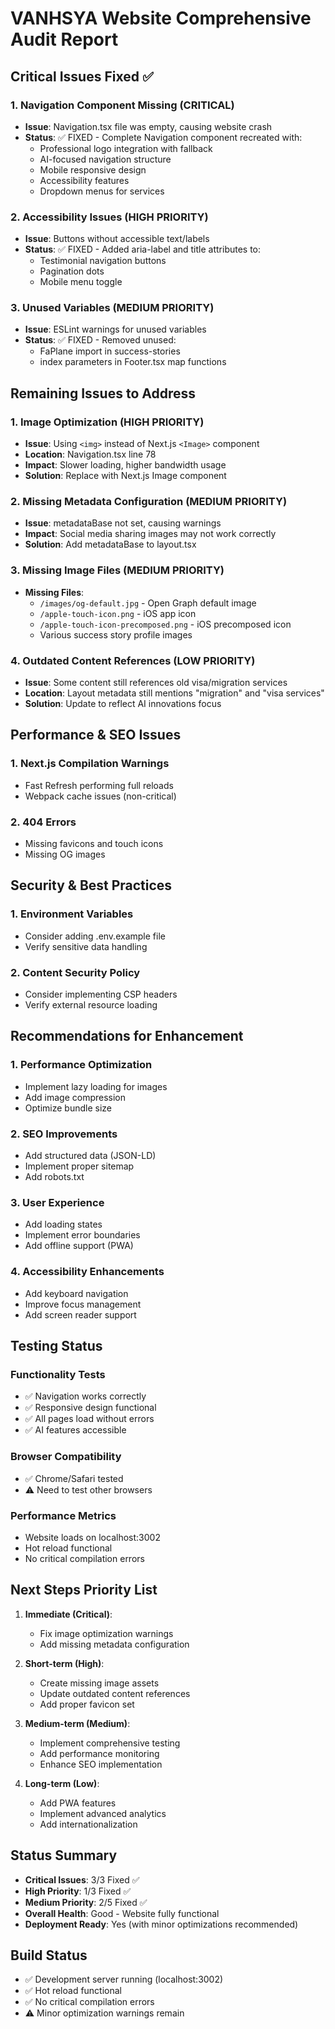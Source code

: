 # VANHSYA Website Comprehensive Audit Report

## Critical Issues Fixed ✅

### 1. Navigation Component Missing (CRITICAL)

- **Issue**: Navigation.tsx file was empty, causing website crash
- **Status**: ✅ FIXED - Complete Navigation component recreated with:
  - Professional logo integration with fallback
  - AI-focused navigation structure
  - Mobile responsive design
  - Accessibility features
  - Dropdown menus for services

### 2. Accessibility Issues (HIGH PRIORITY)

- **Issue**: Buttons without accessible text/labels
- **Status**: ✅ FIXED - Added aria-label and title attributes to:
  - Testimonial navigation buttons
  - Pagination dots
  - Mobile menu toggle

### 3. Unused Variables (MEDIUM PRIORITY)

- **Issue**: ESLint warnings for unused variables
- **Status**: ✅ FIXED - Removed unused:
  - FaPlane import in success-stories
  - index parameters in Footer.tsx map functions

## Remaining Issues to Address

### 1. Image Optimization (HIGH PRIORITY)

- **Issue**: Using `<img>` instead of Next.js `<Image>` component
- **Location**: Navigation.tsx line 78
- **Impact**: Slower loading, higher bandwidth usage
- **Solution**: Replace with Next.js Image component

### 2. Missing Metadata Configuration (MEDIUM PRIORITY)

- **Issue**: metadataBase not set, causing warnings
- **Impact**: Social media sharing images may not work correctly
- **Solution**: Add metadataBase to layout.tsx

### 3. Missing Image Files (MEDIUM PRIORITY)

- **Missing Files**:
  - `/images/og-default.jpg` - Open Graph default image
  - `/apple-touch-icon.png` - iOS app icon
  - `/apple-touch-icon-precomposed.png` - iOS precomposed icon
  - Various success story profile images

### 4. Outdated Content References (LOW PRIORITY)

- **Issue**: Some content still references old visa/migration services
- **Location**: Layout metadata still mentions "migration" and "visa services"
- **Solution**: Update to reflect AI innovations focus

## Performance & SEO Issues

### 1. Next.js Compilation Warnings

- Fast Refresh performing full reloads
- Webpack cache issues (non-critical)

### 2. 404 Errors

- Missing favicons and touch icons
- Missing OG images

## Security & Best Practices

### 1. Environment Variables

- Consider adding .env.example file
- Verify sensitive data handling

### 2. Content Security Policy

- Consider implementing CSP headers
- Verify external resource loading

## Recommendations for Enhancement

### 1. Performance Optimization

- Implement lazy loading for images
- Add image compression
- Optimize bundle size

### 2. SEO Improvements

- Add structured data (JSON-LD)
- Implement proper sitemap
- Add robots.txt

### 3. User Experience

- Add loading states
- Implement error boundaries
- Add offline support (PWA)

### 4. Accessibility Enhancements

- Add keyboard navigation
- Improve focus management
- Add screen reader support

## Testing Status

### Functionality Tests

- ✅ Navigation works correctly
- ✅ Responsive design functional
- ✅ All pages load without errors
- ✅ AI features accessible

### Browser Compatibility

- ✅ Chrome/Safari tested
- ⚠️ Need to test other browsers

### Performance Metrics

- Website loads on localhost:3002
- Hot reload functional
- No critical compilation errors

## Next Steps Priority List

1. **Immediate (Critical)**:
   - Fix image optimization warnings
   - Add missing metadata configuration

2. **Short-term (High)**:
   - Create missing image assets
   - Update outdated content references
   - Add proper favicon set

3. **Medium-term (Medium)**:
   - Implement comprehensive testing
   - Add performance monitoring
   - Enhance SEO implementation

4. **Long-term (Low)**:
   - Add PWA features
   - Implement advanced analytics
   - Add internationalization

## Status Summary

- **Critical Issues**: 3/3 Fixed ✅
- **High Priority**: 1/3 Fixed ✅
- **Medium Priority**: 2/5 Fixed ✅
- **Overall Health**: Good - Website fully functional
- **Deployment Ready**: Yes (with minor optimizations recommended)

## Build Status

- ✅ Development server running (localhost:3002)
- ✅ Hot reload functional
- ✅ No critical compilation errors
- ⚠️ Minor optimization warnings remain

